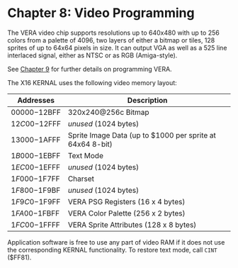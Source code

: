 
# Chapter 8: Video Programming

The VERA video chip supports resolutions up to 640x480 with up to 256 colors from a palette of 4096, two layers of either a bitmap or tiles, 128 sprites of up to 64x64 pixels in size. It can output VGA as well as a 525 line interlaced signal, either as NTSC or as RGB (Amiga-style).

See [Chapter 9](X16%20Reference%20-%2009%20-%20VERA%20Programmer's%20Reference.md#chapter-9-vera-programmers-reference) for further details on programming VERA.

The X16 KERNAL uses the following video memory layout:

| Addresses     | Description                                               |
|---------------|-----------------------------------------------------------|
| $00000-$12BFF | 320x240@256c Bitmap                                       |
| $12C00-$12FFF | *unused* (1024 bytes)                                     |
| $13000-$1AFFF | Sprite Image Data (up to $1000 per sprite at 64x64 8-bit) |
| $1B000-$1EBFF | Text Mode                                                 |
| $1EC00-$1EFFF | *unused* (1024 bytes)                                     |
| $1F000-$1F7FF | Charset                                                   |
| $1F800-$1F9BF | *unused* (1024 bytes)                                     |
| $1F9C0-$1F9FF | VERA PSG Registers (16 x 4 bytes)                         |
| $1FA00-$1FBFF | VERA Color Palette (256 x 2 bytes)                        |
| $1FC00-$1FFFF | VERA Sprite Attributes (128 x 8 bytes)                    |

Application software is free to use any part of video RAM if it does not use the corresponding KERNAL functionality. To restore text mode, call `CINT` ($FF81).

<!-- For PDF formatting -->
<div class="page-break"></div>
